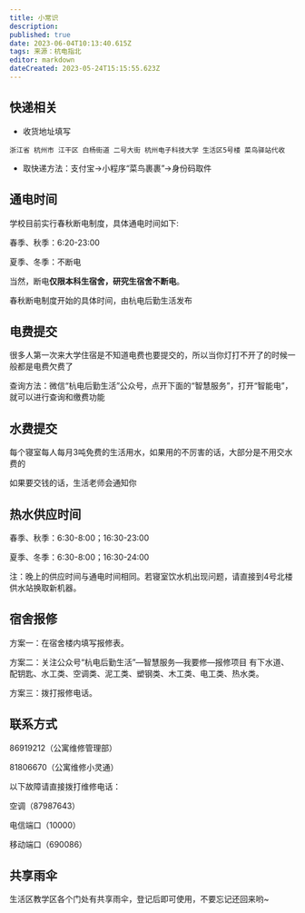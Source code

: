 ```yaml
---
title: 小常识
description: 
published: true
date: 2023-06-04T10:13:40.615Z
tags: 来源：杭电指北
editor: markdown
dateCreated: 2023-05-24T15:15:55.623Z
---
```


## 快递相关

- 收货地址填写
```
浙江省 杭州市 江干区 白杨街道 二号大街 杭州电子科技大学 生活区5号楼 菜鸟驿站代收
```

- 取快递方法：支付宝->小程序“菜鸟裹裹”->身份码取件

## 通电时间

学校目前实行春秋断电制度，具体通电时间如下:

春季、秋季：6:20-23:00

夏季、冬季：不断电

当然，断电**仅限本科生宿舍，研究生宿舍不断电**。

春秋断电制度开始的具体时间，由杭电后勤生活发布

## 电费提交

很多人第一次来大学住宿是不知道电费也要提交的，所以当你灯打不开了的时候一般都是电费欠费了

查询方法：微信“杭电后勤生活”公众号，点开下面的“智慧服务”，打开“智能电”，就可以进行查询和缴费功能

## 水费提交

每个寝室每人每月3吨免费的生活用水，如果用的不厉害的话，大部分是不用交水费的

如果要交钱的话，生活老师会通知你

## 热水供应时间

春季、秋季：6:30-8:00；16:30-23:00

夏季、冬季：6:30-8:00；16:30-24:00

注：晚上的供应时间与通电时间相同。若寝室饮水机出现问题，请直接到4号北楼供水站换取新机器。

## 宿舍报修

方案一：在宿舍楼内填写报修表。

方案二：关注公众号“杭电后勤生活”—智慧服务—我要修—报修项目 有下水道、配钥匙、水工类、空调类、泥工类、塑钢类、木工类、电工类、热水类。

方案三：拨打报修电话。

## 联系方式

86919212（公寓维修管理部）

81806670（公寓维修小灵通）

以下故障请直接拨打维修电话：

空调（87987643）

电信端口（10000）

移动端口（690086）

## 共享雨伞

生活区教学区各个门处有共享雨伞，登记后即可使用，不要忘记还回来哟~



